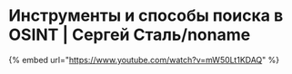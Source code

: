 # Инструменты и способы поиска в OSINT | Сергей Сталь/noname

{% embed url="https://www.youtube.com/watch?v=mW50Lt1KDAQ" %}
